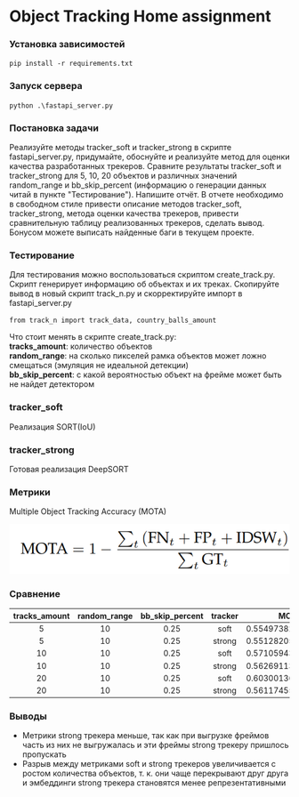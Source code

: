 # Object Tracking Home assignment

### Установка зависимостей
```
pip install -r requirements.txt
```

### Запуск сервера
```
python .\fastapi_server.py
```

### Постановка задачи

Реализуйте методы tracker_soft и tracker_strong в скрипте fastapi_server.py,
придумайте, обоснуйте и реализуйте метод для оценки качества разработанных трекеров.
Сравните результаты tracker_soft и tracker_strong для 5, 10, 20 объектов и различных 
значений random_range и bb_skip_percent
(информацию о генерации данных читай в пункте "Тестирование"). Напишите отчёт. 
В отчете необходимо в свободном стиле привести описание методов tracker_soft, 
tracker_strong, метода оценки качества трекеров, привести сравнительную таблицу 
реализованных трекеров, сделать вывод.  
Бонусом можете выписать найденные баги в текущем проекте.

### Тестирование
Для тестирования можно воспользоваться скриптом create_track.py. Скрипт генерирует
информацию об объектах и их треках. Скопируйте вывод в новый скрипт track_n.py и
скорректируйте импорт в fastapi_server.py
```
from track_n import track_data, country_balls_amount
```
Что стоит менять в скрипте create_track.py:  
**tracks_amount**: количество объектов  
**random_range**: на сколько пикселей рамка объектов может ложно смещаться (эмуляция не идеальной детекции)  
**bb_skip_percent**: с какой вероятностью объект на фрейме может быть не найдет детектором 

### tracker_soft

Реализация SORT(IoU)

### tracker_strong

Готовая реализация DeepSORT

### Метрики

Multiple Object Tracking Accuracy (MOTA)

![MOTA](./info/MOTA.png)

### Сравнение 

| tracks_amount      | random_range | bb_skip_percent | tracker| MOTA |
| :---:              |    :----:    |          :---:  | :---:| :---:|
| 5            | 10        | 0.25    | soft| 0.5549738219895288|
| 5            | 10        | 0.25    | strong| 0.5512820512820513|
| 10            | 10        | 0.25    |soft |0.5710594315245479 |
| 10            | 10        | 0.25    | strong| 0.5626911314984709|
| 20            | 10        | 0.25    | soft|0.6030013642564802 |
| 20            | 10        | 0.25    | strong|0.5611745513866231 |

### Выводы

- Метрики strong трекера меньше, так как при выгрузке фреймов часть из них не выгружалась и эти фреймы strong трекеру пришлось пропускать
- Разрыв между метриками soft и strong трекеров увеличивается с ростом количества объектов, т. к. они чаще перекрывают друг друга и эмбеддинги strong трекера становятся менее репрезентативными